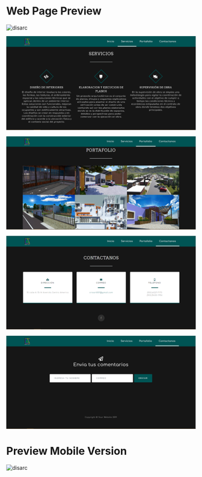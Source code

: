 

# Web Page Preview

![disarc](https://user-images.githubusercontent.com/26189854/63304687-2b179600-c2a1-11e9-8928-42f7b7df3644.gif)

![](IMG/servicios.png)

![](IMG/portafolio.png)

![](IMG/contactanos.png)

![](IMG/comentarios.png)

# Preview Mobile Version
![disarc](https://user-images.githubusercontent.com/26189854/63302776-3f589480-c29b-11e9-9554-42d851bb97d2.gif)

